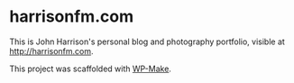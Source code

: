 # harrisonfm.com

This is John Harrison's personal blog and photography portfolio, visible at http://harrisonfm.com.

This project was scaffolded with [WP-Make](https://github.com/10up/generator-wp-make).
